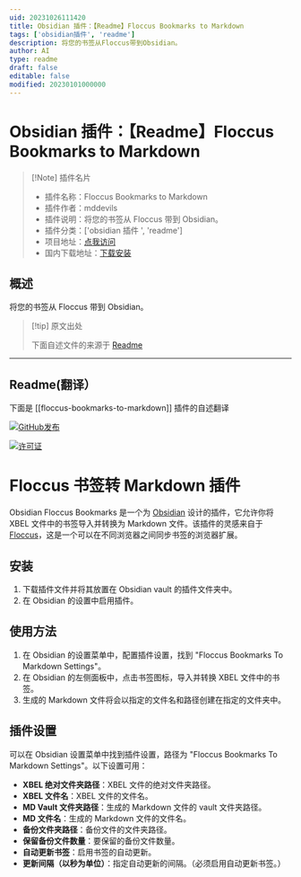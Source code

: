 ```yaml
---
uid: 20231026111420
title: Obsidian 插件：【Readme】Floccus Bookmarks to Markdown
tags: ['obsidian插件', 'readme']
description: 将您的书签从Floccus带到Obsidian。
author: AI
type: readme
draft: false
editable: false
modified: 20230101000000
---
```


# Obsidian 插件：【Readme】Floccus Bookmarks to Markdown

> [!Note] 插件名片
> - 插件名称：Floccus Bookmarks to Markdown
> - 插件作者：mddevils
> - 插件说明：将您的书签从 Floccus 带到 Obsidian。
> - 插件分类：['obsidian 插件 ', 'readme']
> - 项目地址：[点我访问](https://github.com/mddevils/floccus-bookmarks-to-markdown)
> - 国内下载地址：[下载安装](https://pkmer.cn/products/plugin/pluginMarket/?floccus-bookmarks-to-markdown)

## 概述

将您的书签从 Floccus 带到 Obsidian。

> [!tip] 原文出处
>
>下面自述文件的来源于 [Readme](https://ghproxy.net/https://raw.githubusercontent.com/mddevils/floccus-bookmarks-to-markdown/main/README.md)

---

## Readme(翻译）

下面是 [[floccus-bookmarks-to-markdown]] 插件的自述翻译

[![GitHub发布](https://img.shields.io/github/release/mddevils/floccus-bookmarks-to-markdown?include_prereleases=&sort=semver&color=blue)](https://github.com/mddevils/floccus-bookmarks-to-markdown/releases/)

[![许可证](https://img.shields.io/badge/License-MIT-blue)](#license)

# Floccus 书签转 Markdown 插件

Obsidian Floccus Bookmarks 是一个为 [Obsidian](https://obsidian.md/) 设计的插件，它允许你将 XBEL 文件中的书签导入并转换为 Markdown 文件。该插件的灵感来自于 [Floccus](https://floccus.org/)，这是一个可以在不同浏览器之间同步书签的浏览器扩展。

## 安装

1. 下载插件文件并将其放置在 Obsidian vault 的插件文件夹中。
2. 在 Obsidian 的设置中启用插件。

## 使用方法

1. 在 Obsidian 的设置菜单中，配置插件设置，找到 "Floccus Bookmarks To Markdown Settings"。
2. 在 Obsidian 的左侧面板中，点击书签图标，导入并转换 XBEL 文件中的书签。
3. 生成的 Markdown 文件将会以指定的文件名和路径创建在指定的文件夹中。

## 插件设置

可以在 Obsidian 设置菜单中找到插件设置，路径为 "Floccus Bookmarks To Markdown Settings"。以下设置可用：

- **XBEL 绝对文件夹路径**：XBEL 文件的绝对文件夹路径。
- **XBEL 文件名**：XBEL 文件的文件名。
- **MD Vault 文件夹路径**：生成的 Markdown 文件的 vault 文件夹路径。
- **MD 文件名**：生成的 Markdown 文件的文件名。
- **备份文件夹路径**：备份文件的文件夹路径。
- **保留备份文件数量**：要保留的备份文件数量。
- **自动更新书签**：启用书签的自动更新。
- **更新间隔（以秒为单位）**：指定自动更新的间隔。（必须启用自动更新书签。）



